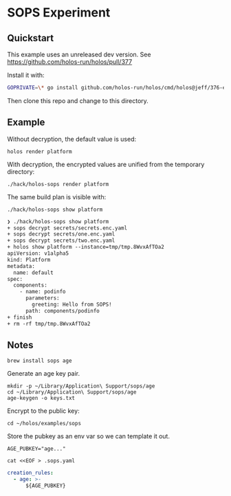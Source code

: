 # SOPS Experiment

## Quickstart

This example uses an unreleased dev version.  See https://github.com/holos-run/holos/pull/377

Install it with:

```bash
GOPRIVATE=\* go install github.com/holos-run/holos/cmd/holos@jeff/376-external-data-spike
```

Then clone this repo and change to this directory.

## Example

Without decryption, the default value is used:

```
holos render platform
```

With decryption, the encrypted values are unified from the temporary directory:

```
./hack/holos-sops render platform
```

The same build plan is visible with:

```
./hack/holos-sops show platform
```

```txt
❯ ./hack/holos-sops show platform
+ sops decrypt secrets/secrets.enc.yaml
+ sops decrypt secrets/one.enc.yaml
+ sops decrypt secrets/two.enc.yaml
+ holos show platform --instance=tmp/tmp.8WvxAfTOa2
apiVersion: v1alpha5
kind: Platform
metadata:
  name: default
spec:
  components:
    - name: podinfo
      parameters:
        greeting: Hello from SOPS!
      path: components/podinfo
+ finish
+ rm -rf tmp/tmp.8WvxAfTOa2
```

## Notes

```
brew install sops age
```

Generate an age key pair.

```
mkdir -p ~/Library/Application\ Support/sops/age
cd ~/Library/Application\ Support/sops/age
age-keygen -o keys.txt
```

Encrypt to the public key:

```
cd ~/holos/examples/sops
```

Store the pubkey as an env var so we can template it out.

```
AGE_PUBKEY="age..."
```
```
cat <<EOF > .sops.yaml
```
```yaml
creation_rules:
  - age: >-
      ${AGE_PUBKEY}
```
